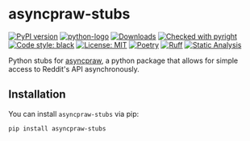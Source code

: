 # asyncpraw-stubs

[![PyPI version](https://badge.fury.io/py/asyncpraw-stubs.svg)](https://badge.fury.io/py/asyncpraw-stubs)
[![python-logo](https://img.shields.io/badge/python-3.9_|_3.10_|_3.11_|_3.12-blue.svg)](https://www.python.org/)
[![Downloads](https://static.pepy.tech/badge/asyncpraw-stubs)](https://pepy.tech/project/asyncpraw-stubs)
[![Checked with pyright](https://microsoft.github.io/pyright/img/pyright_badge.svg)](https://microsoft.github.io/pyright/)
[![Code style: black](https://img.shields.io/badge/code%20style-black-000000.svg)](https://github.com/psf/black)
[![License: MIT](https://img.shields.io/badge/License-MIT-blue.svg)](https://opensource.org/licenses/MIT)
[![Poetry](https://img.shields.io/endpoint?url=https://python-poetry.org/badge/v0.json)](https://python-poetry.org/)
[![Ruff](https://img.shields.io/endpoint?url=https://raw.githubusercontent.com/charliermarsh/ruff/main/assets/badge/v2.json)](https://github.com/astral-sh/ruff)
[![Static Analysis](https://github.com/isFakeAccount/asyncpraw-stubs/actions/workflows/static_analysis.yaml/badge.svg?branch=master)](https://github.com/isFakeAccount/asyncpraw-stubs/actions/workflows/static_analysis.yaml)

Python stubs for [asyncpraw](https://github.com/praw-dev/asyncpraw), a python package that allows for simple access to Reddit's API asynchronously.


## Installation

You can install `asyncpraw-stubs` via pip:

```bash
pip install asyncpraw-stubs
```

